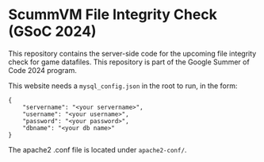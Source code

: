 # ScummVM File Integrity Check (GSoC 2024)

This repository contains the server-side code for the upcoming file integrity check for game datafiles. This repository is part of the Google Summer of Code 2024 program.

This website needs a `mysql_config.json` in the root to run, in the form:

    {
        "servername": "<your servername>",
        "username": "<your username>",
        "password": "<your password>",
        "dbname": "<your db name>"
    }

The apache2 .conf file is located under `apache2-conf/`.
